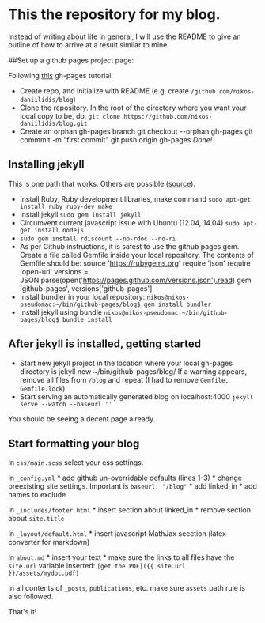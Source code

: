 #  This the repository for my blog.

Instead of writing about life in general, I will use the README to give an outline of how to arrive at a result similar to mine. 

##Set up a github pages project page:

Following [this](http://www.thinkful.com/learn/a-guide-to-using-github-pages/start/new-project/project-page/) gh-pages tutorial

* Create repo, and initialize with README (e.g. create `/github.com/nikos-daniilidis/blog`)
* Clone the repository. In the root of the directory where you want your local copy to be, do: `git clone https://github.com/nikos-daniilidis/blog.git`
* Create an orphan gh-pages branch
		git checkout --orphan gh-pages
		git commmit -m "first commit"
		git push origin gh-pages
_Done!_

## Installing jekyll

This is one path that works. Others are  possible ([source](http://michaelchelen.net/81fa/install-jekyll-2-ubuntu-14-04/)).

* Install Ruby, Ruby development libraries, make command `sudo apt-get install ruby ruby-dev make`
* Install jekyll `sudo gem install jekyll`
* Circumvent current javascript issue with Ubuntu (12.04, 14.04) `sudo apt-get install nodejs`
* `sudo gem install rdiscount --no-rdoc --no-ri`
* As per Github instructions, it is safest to use the github pages gem. Create a file called Gemfile inside your local repository. The contents of Gemfile should be:
		source 'https://rubygems.org'
		require 'json'
		require 'open-uri'
		versions = JSON.parse(open('https://pages.github.com/versions.json').read)
		gem 'github-pages', versions['github-pages']
* Install bundler in your local repository: `nikos@nikos-pseudomac:~/bin/github-pages/blog$ gem install bundler`
* Install jekyll using bundle `nikos@nikos-pseudomac:~/bin/github-pages/blog$ bundle install`

## After jekyll is installed, getting started


* Start new jekyll project in the location where your local gh-pages directory is
		jekyll new ~/bin/github-pages/blog/
If a warning appears, remove all files from `/blog` and repeat (I had to remove `Gemfile, Gemfile.lock`)
* Start serving an automatically generated blog on localhost:4000
`jekyll serve --watch --baseurl ''`

You should be seeing a decent page already.

## Start formatting your blog

In `css/main.scss` select your css settings.

In `_config.yml` 
	* add github un-overridable defaults (lines 1-3)
	* change preexisting site settings. Important is `baseurl: "/blog"`
	* add linked_in
	* add names to exclude

In `_includes/footer.html`
	* insert section about linked_in
	* remove section about `site.title`

In `_layout/default.html`
	* insert javascript MathJax secction (latex converter for markdown)

In `about.md`
	* insert your text
	* make sure the links to all files have the `site.url` variable inserted: `[get the PDF]({{ site.url }}/assets/mydoc.pdf)`

In all contents of `_posts`, `publications`, etc. make sure `assets` path rule is also followed.

That's it!
